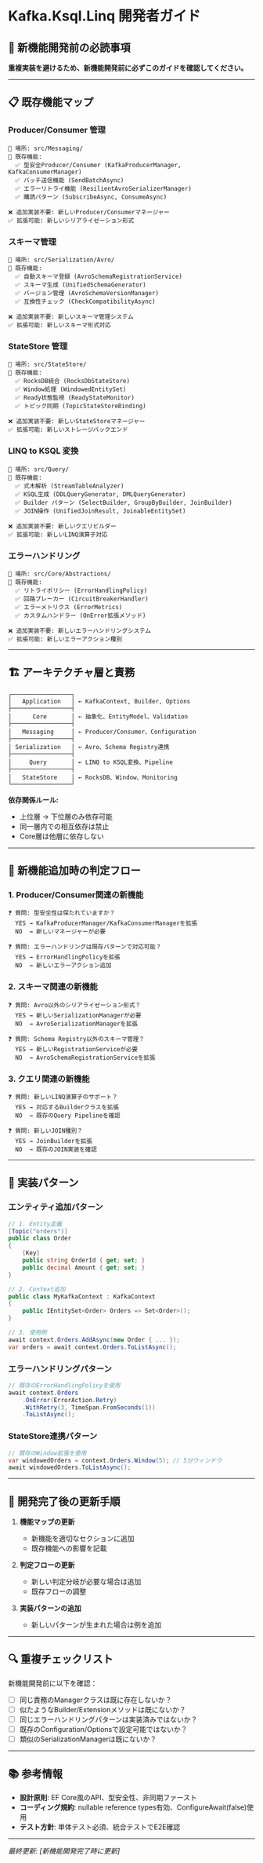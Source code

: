 # Kafka.Ksql.Linq 開発者ガイド

## 🎯 新機能開発前の必読事項

**重複実装を避けるため、新機能開発前に必ずこのガイドを確認してください。**

---

## 📋 既存機能マップ

### Producer/Consumer 管理
```
📍 場所: src/Messaging/
🔧 既存機能:
  ✅ 型安全Producer/Consumer (KafkaProducerManager, KafkaConsumerManager)
  ✅ バッチ送信機能 (SendBatchAsync)
  ✅ エラーリトライ機能 (ResilientAvroSerializerManager)
  ✅ 購読パターン (SubscribeAsync, ConsumeAsync)

❌ 追加実装不要: 新しいProducer/Consumerマネージャー
✅ 拡張可能: 新しいシリアライゼーション形式
```

### スキーマ管理
```
📍 場所: src/Serialization/Avro/
🔧 既存機能:
  ✅ 自動スキーマ登録 (AvroSchemaRegistrationService)
  ✅ スキーマ生成 (UnifiedSchemaGenerator)
  ✅ バージョン管理 (AvroSchemaVersionManager)
  ✅ 互換性チェック (CheckCompatibilityAsync)

❌ 追加実装不要: 新しいスキーマ管理システム
✅ 拡張可能: 新しいスキーマ形式対応
```

### StateStore 管理
```
📍 場所: src/StateStore/
🔧 既存機能:
  ✅ RocksDB統合 (RocksDbStateStore)
  ✅ Window処理 (WindowedEntitySet)
  ✅ Ready状態監視 (ReadyStateMonitor)
  ✅ トピック同期 (TopicStateStoreBinding)

❌ 追加実装不要: 新しいStateStoreマネージャー
✅ 拡張可能: 新しいストレージバックエンド
```

### LINQ to KSQL 変換
```
📍 場所: src/Query/
🔧 既存機能:
  ✅ 式木解析 (StreamTableAnalyzer)
  ✅ KSQL生成 (DDLQueryGenerator, DMLQueryGenerator)
  ✅ Builder パターン (SelectBuilder, GroupByBuilder, JoinBuilder)
  ✅ JOIN操作 (UnifiedJoinResult, JoinableEntitySet)

❌ 追加実装不要: 新しいクエリビルダー
✅ 拡張可能: 新しいLINQ演算子対応
```

### エラーハンドリング
```
📍 場所: src/Core/Abstractions/
🔧 既存機能:
  ✅ リトライポリシー (ErrorHandlingPolicy)
  ✅ 回路ブレーカー (CircuitBreakerHandler)
  ✅ エラーメトリクス (ErrorMetrics)
  ✅ カスタムハンドラー (OnError拡張メソッド)

❌ 追加実装不要: 新しいエラーハンドリングシステム
✅ 拡張可能: 新しいエラーアクション種別
```

---

## 🏗️ アーキテクチャ層と責務

```
┌─────────────────┐
│   Application   │ ← KafkaContext, Builder, Options
├─────────────────┤
│      Core       │ ← 抽象化、EntityModel、Validation
├─────────────────┤
│   Messaging     │ ← Producer/Consumer、Configuration
├─────────────────┤
│ Serialization   │ ← Avro、Schema Registry連携
├─────────────────┤
│     Query       │ ← LINQ to KSQL変換、Pipeline
├─────────────────┤
│   StateStore    │ ← RocksDB、Window、Monitoring
└─────────────────┘
```

**依存関係ルール:**
- 上位層 → 下位層のみ依存可能
- 同一層内での相互依存は禁止
- Core層は他層に依存しない

---

## 🔧 新機能追加時の判定フロー

### 1. Producer/Consumer関連の新機能
```
❓ 質問: 型安全性は保たれていますか？
  YES → KafkaProducerManager/KafkaConsumerManagerを拡張
  NO  → 新しいマネージャーが必要

❓ 質問: エラーハンドリングは既存パターンで対応可能？
  YES → ErrorHandlingPolicyを拡張
  NO  → 新しいエラーアクション追加
```

### 2. スキーマ関連の新機能
```
❓ 質問: Avro以外のシリアライゼーション形式？
  YES → 新しいSerializationManagerが必要
  NO  → AvroSerializationManagerを拡張

❓ 質問: Schema Registry以外のスキーマ管理？
  YES → 新しいRegistrationServiceが必要
  NO  → AvroSchemaRegistrationServiceを拡張
```

### 3. クエリ関連の新機能
```
❓ 質問: 新しいLINQ演算子のサポート？
  YES → 対応するBuilderクラスを拡張
  NO  → 既存のQuery Pipelineを確認

❓ 質問: 新しいJOIN種別？
  YES → JoinBuilderを拡張
  NO  → 既存のJOIN実装を確認
```

---

## 📝 実装パターン

### エンティティ追加パターン
```csharp
// 1. Entity定義
[Topic("orders")]
public class Order
{
    [Key]
    public string OrderId { get; set; }
    public decimal Amount { get; set; }
}

// 2. Context追加
public class MyKafkaContext : KafkaContext
{
    public IEntitySet<Order> Orders => Set<Order>();
}

// 3. 使用例
await context.Orders.AddAsync(new Order { ... });
var orders = await context.Orders.ToListAsync();
```

### エラーハンドリングパターン
```csharp
// 既存のErrorHandlingPolicyを使用
await context.Orders
    .OnError(ErrorAction.Retry)
    .WithRetry(3, TimeSpan.FromSeconds(1))
    .ToListAsync();
```

### StateStore連携パターン
```csharp
// 既存のWindow拡張を使用
var windowedOrders = context.Orders.Window(5); // 5分ウィンドウ
await windowedOrders.ToListAsync();
```

---

## 🚀 開発完了後の更新手順

1. **機能マップの更新**
   - 新機能を適切なセクションに追加
   - 既存機能への影響を記載

2. **判定フローの更新**
   - 新しい判定分岐が必要な場合は追加
   - 既存フローの調整

3. **実装パターンの追加**
   - 新しいパターンが生まれた場合は例を追加

---

## 🔍 重複チェックリスト

新機能開発前に以下を確認：

- [ ] 同じ責務のManagerクラスは既に存在しないか？
- [ ] 似たようなBuilder/Extensionメソッドは既にないか？
- [ ] 同じエラーハンドリングパターンは実装済みではないか？
- [ ] 既存のConfiguration/Optionsで設定可能ではないか？
- [ ] 類似のSerializationManagerは既にないか？

---

## 📚 参考情報

- **設計原則**: EF Core風のAPI、型安全性、非同期ファースト
- **コーディング規約**: nullable reference types有効、ConfigureAwait(false)使用
- **テスト方針**: 単体テスト必須、統合テストでE2E確認

---

*最終更新: [新機能開発完了時に更新]*